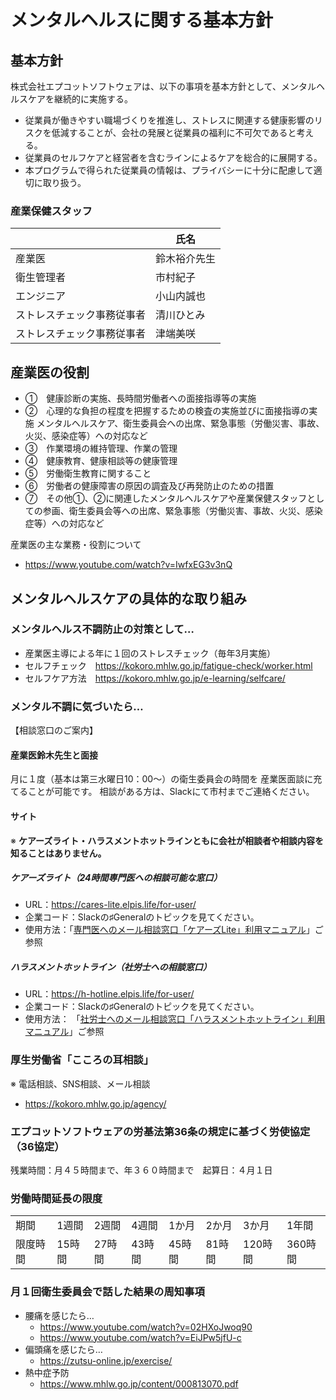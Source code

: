 # メンタルヘルスに関する基本方針

## 基本方針

株式会社エプコットソフトウェアは、以下の事項を基本方針として、メンタルヘルスケアを継続的に実施する。

- 従業員が働きやすい職場づくりを推進し、ストレスに関連する健康影響のリスクを低減することが、会社の発展と従業員の福利に不可欠であると考える。
- 従業員のセルフケアと経営者を含むラインによるケアを総合的に展開する。
- 本プログラムで得られた従業員の情報は、プライバシーに十分に配慮して適切に取り扱う。

### 産業保健スタッフ

|  | 氏名 |
| --- | --- |
| 産業医 | 鈴木裕介先生 |
| 衛生管理者 | 市村紀子 |
| エンジニア | 小山内誠也 |
| ストレスチェック事務従事者 | 清川ひとみ |
| ストレスチェック事務従事者 | 津端美咲 |

## 産業医の役割

- ①　健康診断の実施、長時間労働者への面接指導等の実施
- ②　心理的な負担の程度を把握するための検査の実施並びに面接指導の実施
メンタルヘルスケア、衛生委員会への出席、緊急事態（労働災害、事故、火災、感染症等）への対応など
- ③　作業環境の維持管理、作業の管理
- ④　健康教育、健康相談等の健康管理
- ⑤　労働衛生教育に関すること
- ⑥　労働者の健康障害の原因の調査及び再発防止のための措置
- ⑦　その他①、②に関連したメンタルヘルスケアや産業保健スタッフとしての参画、衛生委員会等への出席、緊急事態（労働災害、事故、火災、感染症等）への対応など

産業医の主な業務・役割について

- <https://www.youtube.com/watch?v=IwfxEG3v3nQ>

## メンタルヘルスケアの具体的な取り組み

### メンタルヘルス不調防止の対策として…

- 産業医主導による年に１回のストレスチェック（毎年3月実施）
- セルフチェック　<https://kokoro.mhlw.go.jp/fatigue-check/worker.html>
- セルフケア方法　<https://kokoro.mhlw.go.jp/e-learning/selfcare/>

### メンタル不調に気づいたら…

【相談窓口のご案内】

#### 産業医鈴木先生と面接

月に１度（基本は第三水曜日10：00～）の衛生委員会の時間を
産業医面談に充てることが可能です。
相談がある方は、Slackにて市村までご連絡ください。

#### サイト

※ **ケアーズライト・ハラスメントホットラインともに会社が相談者や相談内容を知ることはありません。**

##### ケアーズライト（24時間専門医への相談可能な窓口）

- URL：<https://cares-lite.elpis.life/for-user/>
- 企業コード：Slackの♯Generalのトピックを見てください。
- 使用方法：「[専門医へのメール相談窓口「ケアーズLite」利用マニュアル](./files/cares-lite-user-manual.pdf)」ご参照


##### ハラスメントホットライン（社労士への相談窓口）

- URL：<https://h-hotline.elpis.life/for-user/>
- 企業コード：Slackの♯Generalのトピックを見てください。
- 使用方法： 「[社労士へのメール相談窓口「ハラスメントホットライン」利用マニュアル](./files/h-hotline-user-manual.pdf)」ご参照

### 厚生労働省「こころの耳相談」

※ 電話相談、SNS相談、メール相談

- <https://kokoro.mhlw.go.jp/agency/>

### エプコットソフトウェアの労基法第36条の規定に基づく労使協定（36協定）

残業時間：月４５時間まで、年３６０時間まで　起算日：４月１日  

### 労働時間延長の限度

|  |  |  |  |  |  |  |  |
| --- | --- | --- | --- | --- | --- | --- | --- |
| 期間 | 1週間 | 2週間 | 4週間 | 1か月 | 2か月 | 3か月 | 1年間 |
| 限度時間 | 15時間 | 27時間 | 43時間 | 45時間 | 81時間 | 120時間 | 360時間 |

### 月１回衛生委員会で話した結果の周知事項

- 腰痛を感じたら…
  - <https://www.youtube.com/watch?v=02HXoJwoq90>
  - <https://www.youtube.com/watch?v=EiJPw5jfU-c>
- 偏頭痛を感じたら…
  - <https://zutsu-online.jp/exercise/>
- 熱中症予防
  - <https://www.mhlw.go.jp/content/000813070.pdf>
